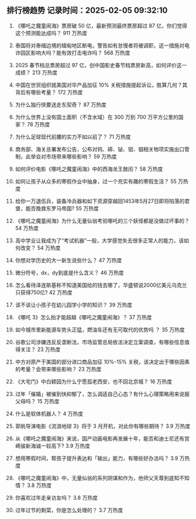 
## 排行榜趋势 记录时间：2025-02-05 09:32:10
  
  1. 《哪吒之魔童闹海》票房破 50 亿，最新预测最终票房超过 87 亿，你们觉得这个预测能达成吗？ 911 万热度
    
  2. 泰国将对泰缅边境的缅甸地区断电，警告如有怠慢者将被调职，这一措施对电诈园区影响大吗？能有效打击电诈吗？ 568 万热度
    
  3. 2025 春节档总票房超过 97 亿，创中国影史春节档票房新高，如何评价这一成绩？ 213 万热度
    
  4. 中国在世贸组织就美国对华产品加征 10% 关税措施提起诉讼，胜算几何？其背后有哪些考量？ 172 万热度
    
  5. 为什么独行侠要送走东契奇？ 87 万热度
    
  6. 为什么世界上没有国土面积（不含水域）在 300 万到 700 万平方公里的国家？ 78 万热度
    
  7. 为什么足球现代前腰的实力不如以前了？ 71 万热度
    
  8. 商务部、海关总署发布公告，公布对钨、碲、铋、钼、铟相关物项实施出口管制，此举会对市场带来哪些影响？ 59 万热度
    
  9. 如何评价电影《哪吒之魔童闹海》中的西海龙王敖闰？ 58 万热度
    
  10. 如何让孩子从众多的寒假作业中抽身，过一个充实有趣的寒假生活？ 55 万热度
    
  11. 给你一万退伍兵，装备冷兵器和如下资源穿越回1453年5月27日即将陷落的君堡，能否挽救东罗马帝国? 55 万热度
    
  12. 《哪吒之魔童闹海》为什么无量仙翁考验哪吒的三个妖怪都是没做过坏事的？ 54 万热度
    
  13. 高中学业让我成为了“考试机器”一般，大学感觉失去很多正常人的能力，该如何改变？ 54 万热度
    
  14. 你想对学历史的大一新生说些什么？ 47 万热度
    
  15. 微分符号，dx，dy到底是什么含义？ 46 万热度
    
  16. 怎么看待泽连斯基称不知道美国给的钱去哪了，华盛顿说2000亿美元乌克兰只获得750亿? 42 万热度
    
  17. 该不该让小孩子在幼儿园学小学的知识？ 39 万热度
    
  18. 《哪吒 3》怎么拍才能超越《哪吒之魔童闹海》？ 37 万热度
    
  19. 如今城市里新能源车势头正猛，燃油车还有无可取代的优势吗 ？ 35 万热度
    
  20. 谷歌公司涉嫌违反反垄断法，市场监管总局依法决定立案调查，有哪些信息值得关注？ 23 万热度
    
  21. 中方对原产于美国的部分进口商品加征 10%-15% 关税，该决定出于哪些因素的考量？会带来哪些影响？ 23 万热度
    
  22. 《大宅门》中白颖园为什么宁愿孤老西安，也不回北京城？ 16 万热度
    
  23. 过年「催婚」被催到快抑郁了，怎么调适自己心态？有什么心理策略用来说服父母吗？ 15 万热度
    
  24. 什么是软体机器人？ 4 万热度
    
  25. 郭帆导演电影《流浪地球 3》将于 3 月开机，对此你有哪些期待？ 3.9 万热度
    
  26. 从《哪吒之魔童闹海》来说，国产动画电影再发展十年，能否和迪士尼还有宫崎骏新海诚一较高下? 3.9 万热度
    
  27. 想用寒假时间，帮孩子提升表达和「输出」能力，有哪些好办法吗？ 3.9 万热度
    
  28. 《哪吒之魔童闹海》中，无量仙翁的系列阴谋和作为，他师父天尊到底知不知情？ 3.8 万热度
    
  29. 你喜欢过年走亲访友吗？ 3.8 万热度
    
  30. 过年过节的剩菜，你是怎么处理的？ 3.7 万热度
    